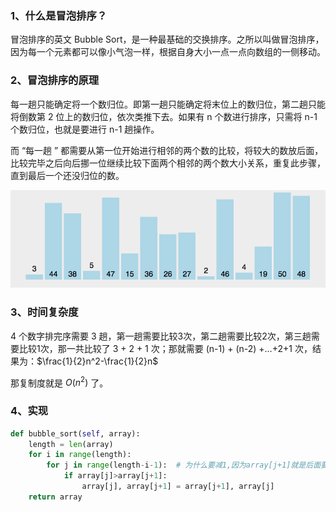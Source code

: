 ### 1、什么是冒泡排序？

冒泡排序的英文 Bubble Sort，是一种最基础的交换排序。之所以叫做冒泡排序，因为每一个元素都可以像小气泡一样，根据自身大小一点一点向数组的一侧移动。



### 2、冒泡排序的原理

每一趟只能确定将一个数归位。即第一趟只能确定将末位上的数归位，第二趟只能将倒数第 2 位上的数归位，依次类推下去。如果有 n 个数进行排序，只需将 n-1 个数归位，也就是要进行 n-1 趟操作。

而 “每一趟 ” 都需要从第一位开始进行相邻的两个数的比较，将较大的数放后面，比较完毕之后向后挪一位继续比较下面两个相邻的两个数大小关系，重复此步骤，直到最后一个还没归位的数。



![冒泡排序](../img/20210611113132421.gif)



### 3、时间复杂度

4 个数字排完序需要 3 趟，第一趟需要比较3次，第二趟需要比较2次，第三趟需要比较1次，那一共比较了 3 + 2 + 1 次；那就需要 (n-1) + (n-2) +…+2+1 次，结果为：$\frac{1}{2}n^2-\frac{1}{2}n$

那复制度就是 $O(n^2)$ 了。



### 4、实现

```python
def bubble_sort(self, array):
    length = len(array)
    for i in range(length):
        for j in range(length-i-1):  # 为什么要减1,因为array[j+1]就是后面要比较的元素
            if array[j]>array[j+1]:
                array[j], array[j+1] = array[j+1], array[j]
    return array
```

